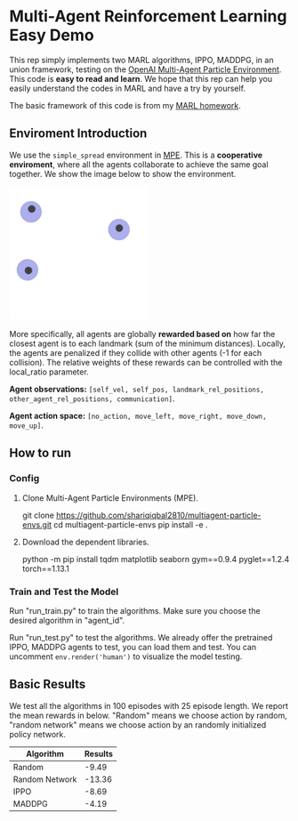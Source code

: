 # Multi-Agent Reinforcement Learning Easy Demo
This rep simply implements two MARL algorithms, IPPO, MADDPG, in an union framework, testing on the [OpenAI Multi-Agent Particle Environment](https://github.com/openai/multiagent-particle-envs). This code is **easy to read and learn**. We hope that this rep can help you easily understand the codes in MARL and have a try by yourself.

The basic framework of this code is from my [MARL homework](https://github.com/joenghl/SYSU_2023SpringRL/tree/master/Assignment2).

## Enviroment Introduction

We use the `simple_spread` environment in [MPE](https://github.com/openai/multiagent-particle-envs). This is a **cooperative enviroment**, where all the agents collaborate to achieve the same goal together. We show the image below to show the environment.

<img src="images/simple_spread.png" width="250px">

More specifically, all agents are globally **rewarded based on** how far the closest agent is to each landmark (sum of the minimum distances). Locally, the agents are penalized if they collide with other agents (-1 for each collision). The relative weights of these rewards can be controlled with the local_ratio parameter.

**Agent observations:** `[self_vel, self_pos, landmark_rel_positions, other_agent_rel_positions, communication]`.

**Agent action space:** `[no_action, move_left, move_right, move_down, move_up]`.


## How to run

### Config 
1. Clone Multi-Agent Particle Environments (MPE).

	
	git clone https://github.com/shariqiqbal2810/multiagent-particle-envs.git
	cd multiagent-particle-envs
	pip install -e .


2. Download the dependent libraries.

	
    python -m pip install tqdm matplotlib seaborn gym==0.9.4 pyglet==1.2.4 torch==1.13.1


### Train and Test the Model

Run "run_train.py" to train the algorithms. Make sure you choose the desired algorithm in "agent_id".

Run "run_test.py" to test the algorithms. We already offer the pretrained IPPO, MADDPG agents to test, you can load them and test. You can uncomment `env.render('human')` to visualize the model testing.


## Basic Results

We test all the algorithms in 100 episodes with 25 episode length. We report the mean rewards in below. "Random" means we choose action by random, "random network" means we choose action by an randomly initialized policy network.

| Algorithm  | Results |
| ------------- | --------- |
| Random  | -9.49  |
| Random Network  | -13.36 |
| IPPO  | -8.69   |
| MADDPG  | -4.19  |







